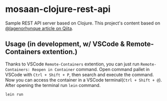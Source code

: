 # mosaan-clojure-rest-api

Sample REST API server based on Clojure.
This project's content based on [@lagenorhynque article on Qiita](https://qiita.com/lagenorhynque/items/b15689e5432e0170b172).

## Usage (in development, w/ VSCode & Remote-Containers extention.)

Thanks to VSCode `Remote-Containers` extention, you can just run `Remote-Containers: Reopen in Container` command.
Open command pallet in VSCode with `Ctrl + Shift + P`, then search and execute the command.
Now you can access the container in a VSCode terminal(`Ctrl + Shift + @`).
After opening the terminal run `lein` command.

```sh
lein run
```
